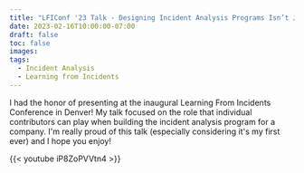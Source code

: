 ```yaml
---
title: "LFIConf '23 Talk - Designing Incident Analysis Programs Isn’t Just For Managers"
date: 2023-02-16T10:00:00-07:00
draft: false
toc: false
images:
tags:
  - Incident Analysis
  - Learning from Incidents
---
```

I had the honor of presenting at the inaugural Learning From Incidents Conference in Denver! My talk focused on the role that individual contributors can play when building the incident analysis program for a company. I'm really proud of this talk (especially considering it's my first ever) and I hope you enjoy!

{{< youtube iP8ZoPVVtn4 >}}
